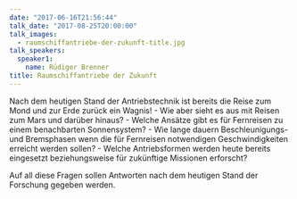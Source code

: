 ```yaml
---
date: "2017-06-16T21:56:44"
talk_date: "2017-08-25T20:00:00"
talk_images:
  - raumschiffantriebe-der-zukunft-title.jpg
talk_speakers:
  speaker1:
    name: Rüdiger Brenner
title: Raumschiffantriebe der Zukunft
---
```


Nach dem heutigen Stand der Antriebstechnik ist bereits die Reise zum Mond und zur Erde zurück ein Wagnis! - Wie aber sieht es aus mit Reisen zum Mars und darüber hinaus? - Welche Ansätze gibt es für Fernreisen zu einem benachbarten Sonnensystem? - Wie lange dauern Beschleunigungs- und Bremsphasen wenn die für Fernreisen notwendigen Geschwindigkeiten erreicht werden sollen? - Welche Antriebsformen werden heute bereits eingesetzt beziehungsweise für zukünftige Missionen erforscht?

Auf all diese Fragen sollen Antworten nach dem heutigen Stand der Forschung gegeben werden.
